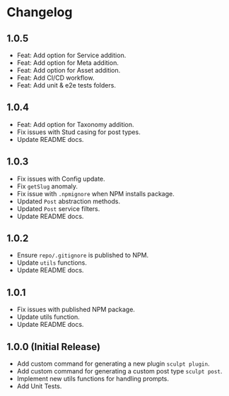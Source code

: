 # Changelog

## 1.0.5

- Feat: Add option for Service addition.
- Feat: Add option for Meta addition.
- Feat: Add option for Asset addition.
- Feat: Add CI/CD workflow.
- Feat: Add unit & e2e tests folders.

## 1.0.4

- Feat: Add option for Taxonomy addition.
- Fix issues with Stud casing for post types.
- Update README docs.

## 1.0.3

- Fix issues with Config update.
- Fix `getSlug` anomaly.
- Fix issue with `.npmignore` when NPM installs package.
- Updated `Post` abstraction methods.
- Updated `Post` service filters.
- Update README docs.

## 1.0.2

- Ensure `repo/.gitignore` is published to NPM.
- Update `utils` functions.
- Update README docs.

## 1.0.1

- Fix issues with published NPM package.
- Update utils function.
- Update README docs.

## 1.0.0 (Initial Release)

- Add custom command for generating a new plugin `sculpt plugin`.
- Add custom command for generating a custom post type `sculpt post`.
- Implement new utils functions for handling prompts.
- Add Unit Tests.
